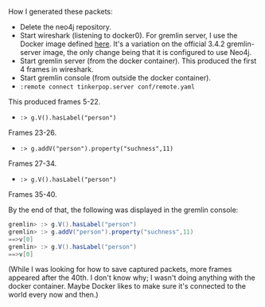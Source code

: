 How I generated these packets:

* Delete the neo4j repository.
* Start wireshark (listening to docker0).
  For gremlin server, I use the Docker image defined [here](https://github.com/JeffreyBenjaminBrown/haskerpop/blob/master/docker/Dockerfile).
  It's a variation on the official 3.4.2 gremlin-server image,
  the only change being that it is configured to use Neo4j.
* Start gremlin server (from the docker container).
  This produced the first 4 frames in wireshark.
* Start gremlin console (from outside the docker container).
* `:remote connect tinkerpop.server conf/remote.yaml`

This produced frames 5-22.

* `:> g.V().hasLabel("person")`

Frames 23-26.

* `:> g.addV("person").property("suchness",11)`

 Frames 27-34.

* `:> g.V().hasLabel("person")`

Frames 35-40.

By the end of that, the following was displayed in the gremlin console:
```groovy
gremlin> :> g.V().hasLabel("person")
gremlin> :> g.addV("person").property("suchness",11)
==>v[0]
gremlin> :> g.V().hasLabel("person")
==>v[0]
```

(While I was looking for how to save captured packets, more frames appeared after the 40th. I don't know why; I wasn't doing anything with the docker container. Maybe Docker likes to make sure it's connected to the world every now and then.)
